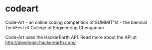 codeart
=======

Code-Art - an online coding competition of SUMMIT'14 - the biennial TechFest of College of Engineering Chengannur

Code-Art uses the HackerEarth API. Read more about the API at http://developer.hackerearth.com/
